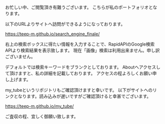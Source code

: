 お忙しい中、ご閲覧頂き有難うございます。
こちらが私のポートフォリオとなります。


以下のURLよりサイトへ訪問ができるようになっております。

https://teep-m.github.io/search_engine_finale/

右上の検索ボックスに得たい情報を入力することで、RapidAPIのGoogle検索APIより検索結果を表示致します。
現在「画像」検索は利用出来ません。申し訳ございません。

デフォルトでは検索キーワードをブランクとしております。
Aboutへアクセスして頂けますと、私の詳細を記載しております。
アクセスの程よろしくお願い申し上げます。

my_tubeというリポジトリもご確認頂けますと幸いです。
以下がサイトへのリンクとなります。読み込みが遅いですがご確認頂けると幸甚でございます。

https://teep-m.github.io/my_tube/


ご査収の程、宜しく御願い致します。

